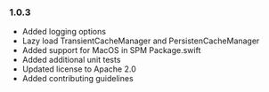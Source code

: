 ### 1.0.3
- Added logging options
- Lazy load TransientCacheManager and PersistenCacheManager
- Added support for MacOS in SPM Package.swift
- Added additional unit tests
- Updated license to Apache 2.0
- Added contributing guidelines
